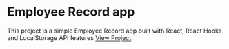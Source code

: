 # Employee Record app

This project is a simple Employee Record app built with React, React Hooks and LocalStorage API features [View Project](https://nofisatnofiu.github.io/employee-record/).

